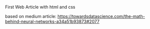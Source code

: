 First Web Article with html and css 

based on medium article: https://towardsdatascience.com/the-math-behind-neural-networks-a34a51b93873#2077
